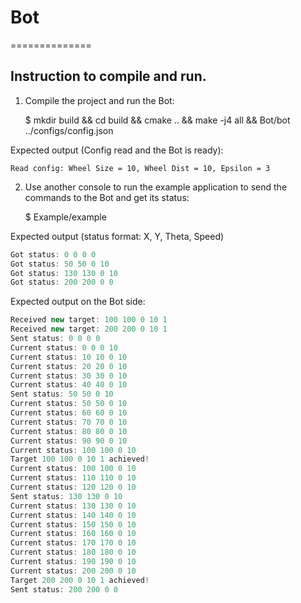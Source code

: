 # Bot
==============

Instruction to compile and run.
--------------
1. Compile the project and run the Bot:

    $ mkdir build && cd build && cmake .. && make -j4 all && Bot/bot ../configs/config.json

Expected output (Config read and the Bot is ready):

    Read config: Wheel Size = 10, Wheel Dist = 10, Epsilon = 3

2. Use another console to run the example application to send the commands to the Bot and get its status:

    $ Example/example 

Expected output (status format: X, Y, Theta, Speed)

```c++
Got status: 0 0 0 0
Got status: 50 50 0 10
Got status: 130 130 0 10
Got status: 200 200 0 0
```

Expected output on the Bot side:

```c++
Received new target: 100 100 0 10 1
Received new target: 200 200 0 10 1
Sent status: 0 0 0 0
Current status: 0 0 0 10
Current status: 10 10 0 10
Current status: 20 20 0 10
Current status: 30 30 0 10
Current status: 40 40 0 10
Sent status: 50 50 0 10
Current status: 50 50 0 10
Current status: 60 60 0 10
Current status: 70 70 0 10
Current status: 80 80 0 10
Current status: 90 90 0 10
Current status: 100 100 0 10
Target 100 100 0 10 1 achieved!
Current status: 100 100 0 10
Current status: 110 110 0 10
Current status: 120 120 0 10
Sent status: 130 130 0 10
Current status: 130 130 0 10
Current status: 140 140 0 10
Current status: 150 150 0 10
Current status: 160 160 0 10
Current status: 170 170 0 10
Current status: 180 180 0 10
Current status: 190 190 0 10
Current status: 200 200 0 10
Target 200 200 0 10 1 achieved!
Sent status: 200 200 0 0
```

